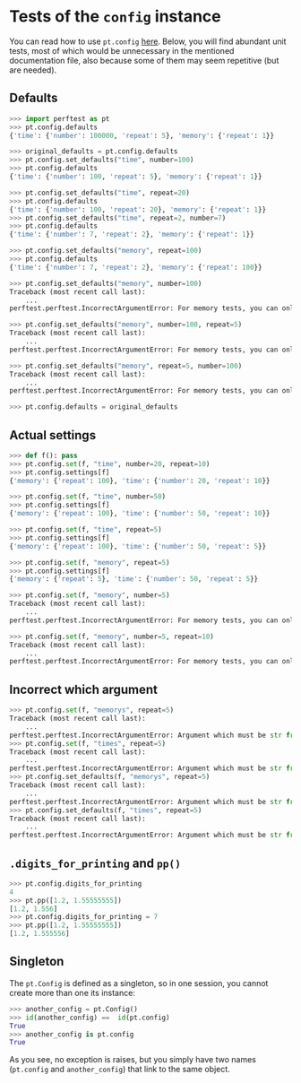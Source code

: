 # Tests of the `config` instance

You can read how to use `pt.config` [here](../docs/use_of_config.md). Below, you will find abundant unit tests, most of which would be unnecessary in the mentioned documentation file, also because some of them may seem repetitive (but are needed).


## Defaults

```python
>>> import perftest as pt
>>> pt.config.defaults
{'time': {'number': 100000, 'repeat': 5}, 'memory': {'repeat': 1}}

>>> original_defaults = pt.config.defaults
>>> pt.config.set_defaults("time", number=100)
>>> pt.config.defaults
{'time': {'number': 100, 'repeat': 5}, 'memory': {'repeat': 1}}

>>> pt.config.set_defaults("time", repeat=20)
>>> pt.config.defaults
{'time': {'number': 100, 'repeat': 20}, 'memory': {'repeat': 1}}
>>> pt.config.set_defaults("time", repeat=2, number=7)
>>> pt.config.defaults
{'time': {'number': 7, 'repeat': 2}, 'memory': {'repeat': 1}}

>>> pt.config.set_defaults("memory", repeat=100)
>>> pt.config.defaults
{'time': {'number': 7, 'repeat': 2}, 'memory': {'repeat': 100}}

>>> pt.config.set_defaults("memory", number=100)
Traceback (most recent call last):
    ...
perftest.perftest.IncorrectArgumentError: For memory tests, you can only set repeat, not number.

>>> pt.config.set_defaults("memory", number=100, repeat=5)
Traceback (most recent call last):
    ...
perftest.perftest.IncorrectArgumentError: For memory tests, you can only set repeat, not number.

>>> pt.config.set_defaults("memory", repeat=5, number=100)
Traceback (most recent call last):
    ...
perftest.perftest.IncorrectArgumentError: For memory tests, you can only set repeat, not number.

>>> pt.config.defaults = original_defaults

```

## Actual settings

```python
>>> def f(): pass
>>> pt.config.set(f, "time", number=20, repeat=10)
>>> pt.config.settings[f]
{'memory': {'repeat': 100}, 'time': {'number': 20, 'repeat': 10}}

>>> pt.config.set(f, "time", number=50)
>>> pt.config.settings[f]
{'memory': {'repeat': 100}, 'time': {'number': 50, 'repeat': 10}}

>>> pt.config.set(f, "time", repeat=5)
>>> pt.config.settings[f]
{'memory': {'repeat': 100}, 'time': {'number': 50, 'repeat': 5}}

>>> pt.config.set(f, "memory", repeat=5)
>>> pt.config.settings[f]
{'memory': {'repeat': 5}, 'time': {'number': 50, 'repeat': 5}}

>>> pt.config.set(f, "memory", number=5)
Traceback (most recent call last):
    ...
perftest.perftest.IncorrectArgumentError: For memory tests, you can only set repeat, not number.

>>> pt.config.set(f, "memory", number=5, repeat=10)
Traceback (most recent call last):
    ...
perftest.perftest.IncorrectArgumentError: For memory tests, you can only set repeat, not number.

```

## Incorrect which argument

```python
>>> pt.config.set(f, "memorys", repeat=5)
Traceback (most recent call last):
    ...
perftest.perftest.IncorrectArgumentError: Argument which must be str from among memory, time
>>> pt.config.set(f, "times", repeat=5)
Traceback (most recent call last):
    ...
perftest.perftest.IncorrectArgumentError: Argument which must be str from among memory, time
>>> pt.config.set_defaults(f, "memorys", repeat=5)
Traceback (most recent call last):
    ...
perftest.perftest.IncorrectArgumentError: Argument which must be str from among memory, time
>>> pt.config.set_defaults(f, "times", repeat=5)
Traceback (most recent call last):
    ...
perftest.perftest.IncorrectArgumentError: Argument which must be str from among memory, time

```

## `.digits_for_printing` and `pp()`

```python
>>> pt.config.digits_for_printing
4
>>> pt.pp([1.2, 1.55555555])
[1.2, 1.556]
>>> pt.config.digits_for_printing = 7
>>> pt.pp([1.2, 1.55555555])
[1.2, 1.555556]


```

## Singleton

The `pt.Config` is defined as a singleton, so in one session, you cannot create more than one its instance:

```python
>>> another_config = pt.Config()
>>> id(another_config) ==  id(pt.config)
True
>>> another_config is pt.config
True

```

As you see, no exception is raises, but you simply have two names (`pt.config` and `another_config`) that link to the same object.